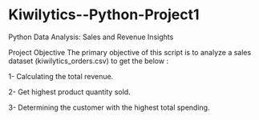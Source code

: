 # Kiwilytics--Python-Project1

Python Data Analysis: Sales and Revenue Insights

Project Objective
The primary objective of this script is to analyze a sales dataset (kiwilytics_orders.csv) to get the below :

1- Calculating the total revenue.

2- Get highest product quantity sold.

3- Determining the customer with the highest total spending.

